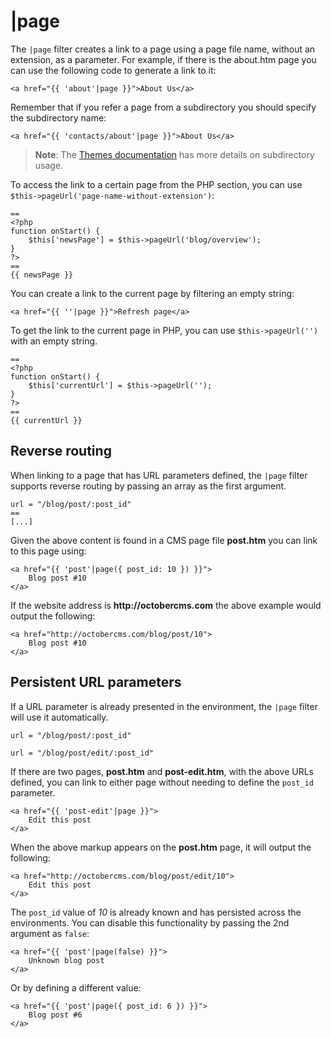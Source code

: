 # |page

The `|page` filter creates a link to a page using a page file name, without an extension, as a parameter. For example, if there is the about.htm page you can use the following code to generate a link to it:

    <a href="{{ 'about'|page }}">About Us</a>

Remember that if you refer a page from a subdirectory you should specify the subdirectory name:

    <a href="{{ 'contacts/about'|page }}">About Us</a>

> **Note**: The [Themes documentation](../cms/themes#subdirectories) has more details on subdirectory usage.

To access the link to a certain page from the PHP section, you can use `$this->pageUrl('page-name-without-extension')`:
    
    ==
    <?php
    function onStart() {
        $this['newsPage'] = $this->pageUrl('blog/overview');
    }
    ?>
    ==
    {{ newsPage }}

You can create a link to the current page by filtering an empty string:

    <a href="{{ ''|page }}">Refresh page</a>
    
To get the link to the current page in PHP, you can use `$this->pageUrl('')` with an empty string.

    ==
    <?php
    function onStart() {
        $this['currentUrl'] = $this->pageUrl('');
    }
    ?>
    ==
    {{ currentUrl }}

<a name="reverse-routing"></a>
## Reverse routing

When linking to a page that has URL parameters defined, the `|page` filter supports reverse routing by passing an array as the first argument.

    url = "/blog/post/:post_id"
    ==
    [...]

Given the above content is found in a CMS page file **post.htm** you can link to this page using:

    <a href="{{ 'post'|page({ post_id: 10 }) }}">
        Blog post #10
    </a>

If the website address is __http://octobercms.com__ the above example would output the following:

    <a href="http://octobercms.com/blog/post/10">
        Blog post #10
    </a>

<a name="persistent-parameters"></a>
## Persistent URL parameters

If a URL parameter is already presented in the environment, the `|page` filter will use it automatically.

    url = "/blog/post/:post_id"

    url = "/blog/post/edit/:post_id"

If there are two pages, **post.htm** and **post-edit.htm**, with the above URLs defined, you can link to either page without needing to define the `post_id` parameter.

    <a href="{{ 'post-edit'|page }}">
        Edit this post
    </a>

When the above markup appears on the **post.htm** page, it will output the following:

    <a href="http://octobercms.com/blog/post/edit/10">
        Edit this post
    </a>

The `post_id` value of *10* is already known and has persisted across the environments. You can disable this functionality by passing the 2nd argument as `false`:

    <a href="{{ 'post'|page(false) }}">
        Unknown blog post
    </a>

Or by defining a different value:

    <a href="{{ 'post'|page({ post_id: 6 }) }}">
        Blog post #6
    </a>
